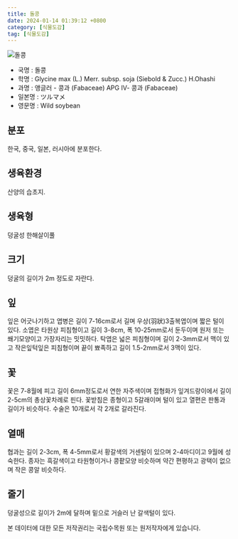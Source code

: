 ```yaml
---
title: 돌콩
date: 2024-01-14 01:39:12 +0800
category: [식물도감]
tag: [식물도감]
---
```




![돌콩](/fileUpload/plants/basic/Leguminosae/Glycine/12274/1_th2.JPG)
- 국명 : 돌콩
- 학명 : Glycine max (L.) Merr. subsp. soja (Siebold & Zucc.) H.Ohashi
- 과명 : 앵글러 - 콩과 (Fabaceae) APG Ⅳ- 콩과 (Fabaceae)
- 일본명 : ツルマメ
- 영문명 : Wild soybean


## 분포
한국, 중국, 일본, 러시아에 분포한다.
## 생육환경
산양의 습초지.
## 생육형
덩굴성 한해살이풀
## 크기
덩굴의 길이가 2m 정도로 자란다.
## 잎
잎은 어긋나기하고 엽병은 길이 7-16cm로서 길며 우상(羽狀)3출복엽이며 짧은 털이 있다. 소엽은 타원상 피침형이고 길이 3-8cm, 폭 10-25mm로서 둔두이며 원저 또는 쐐기모양이고 가장자리는 밋밋하다. 탁엽은 넓은 피침형이며 길이 2-3mm로서 맥이 있고 작은잎턱잎은 피침형이며 끝이 뾰족하고 길이 1.5-2mm로서 3맥이 있다.
## 꽃
꽃은 7-8월에 피고 길이 6mm정도로서 연한 자주색이며 접형화가 잎겨드랑이에서 길이 2-5cm의 총상꽃차례로 핀다. 꽃받침은 종형이고 5갈래이며 털이 있고 열편은 판통과 길이가 비슷하다. 수술은 10개로서 각 2개로 갈라진다.
## 열매
협과는 길이 2-3cm, 폭 4-5mm로서 황갈색의 거센털이 있으며 2-4마디이고 9월에 성숙한다. 종자는 흑갈색이고 타원형이거나 콩팥모양 비슷하며 약간 편평하고 광택이 없으며 작은 콩알 비슷하다.
## 줄기
덩굴성으로 길이가 2m에 달하며 밑으로 거슬러 난 갈색털이 있다.






본 데이터에 대한 모든 저작권리는 국립수목원 또는 원저작자에게 있습니다.
